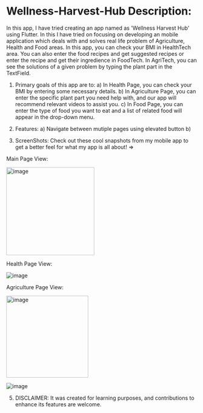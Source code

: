 # Wellness-Harvest-Hub Description:

  In this app, I have tried creating an app named as 'Wellness Harvest Hub' using Flutter. In this I have tried on focusing on   developing an mobile application which deals with and solves real life problem of Agriculture, Health and Food areas.
  In this app, you can check your BMI in HealthTech area. You can also enter the food recipes and get suggested recipes or     
  enter the recipe and get their ingredience in FoodTech.
  In AgriTech, you can see the solutions of a given problem by typing the plant part in the TextField.

1. Primary goals of this app are to:
  a) In Health Page, you can check your BMI by entering some necessary details.
  b) In Agriculture Page, you can enter the specific plant part you need help with, and our app will recommend relevant videos      to assist you.
  c) In Food Page, you can enter the type of food you want to eat and a list of related food will appear in the drop-down menu.
2. Features:
  a) Navigate between mutiple pages using elevated button
  b)

3. ScreenShots:
 Check out these cool snapshots from my mobile app to get a better feel for what my app is all about! =>
   
Main Page View:


<img width="232" alt="image" src="https://github.com/Lipika7634/Wellness-Harvest-Hub/assets/139308952/ccb81f90-b30c-4304-af9e-7a9074d80f1f">



Health Page View:

![image](https://github.com/Lipika7634/Wellness-Harvest-Hub/assets/139308952/5dc4e856-423b-4c27-9f65-51db834a5ee1)


Agriculture Page View:




<img width="216" alt="image" src="https://github.com/Lipika7634/Wellness-Harvest-Hub/assets/139308952/dd013bd0-713f-4008-9ade-ce6a9ebe5125">

![image](https://github.com/Lipika7634/Wellness-Harvest-Hub/assets/139308952/5848afe7-adc6-44e9-ad80-9b642a427983)


5. DISCLAIMER:
   It was created for learning purposes, and contributions to enhance its features are welcome.
